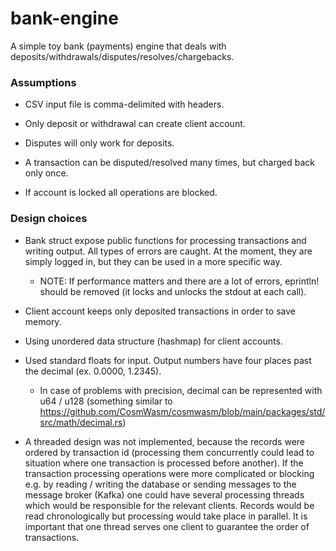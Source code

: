 # bank-engine

A simple toy bank (payments) engine that deals with deposits/withdrawals/disputes/resolves/chargebacks.

### Assumptions

* CSV input file is comma-delimited with headers.

* Only deposit or withdrawal can create client account.

* Disputes will only work for deposits.

* A transaction can be disputed/resolved many times, but charged back only once.

* If account is locked all operations are blocked.

### Design choices

* Bank struct expose public functions for processing transactions and writing output. All types of errors are caught. At the moment, they are simply logged in, but they can be used in a more specific way.
    * NOTE: If performance matters and there are a lot of errors, eprintln! should be removed (it locks and unlocks the stdout at each call).

* Client account keeps only deposited transactions in order to save memory.

* Using unordered data structure (hashmap) for client accounts.
    
* Used standard floats for input. Output numbers have four places past the decimal (ex. 0.0000, 1.2345).
    * In case of problems with precision, decimal can be represented with u64 / u128 (something similar to https://github.com/CosmWasm/cosmwasm/blob/main/packages/std/src/math/decimal.rs)

* A threaded design was not implemented, because the records were ordered by transaction id (processing them concurrently could lead to situation where one transaction is processed before another).
If the transaction processing operations were more complicated or blocking e.g. by reading / writing the database or sending messages to the message broker (Kafka) one could have several processing
threads which would be responsible for the relevant clients. Records would be read chronologically but processing would take place in parallel. It is important that one thread serves one client to guarantee the order of transactions.

